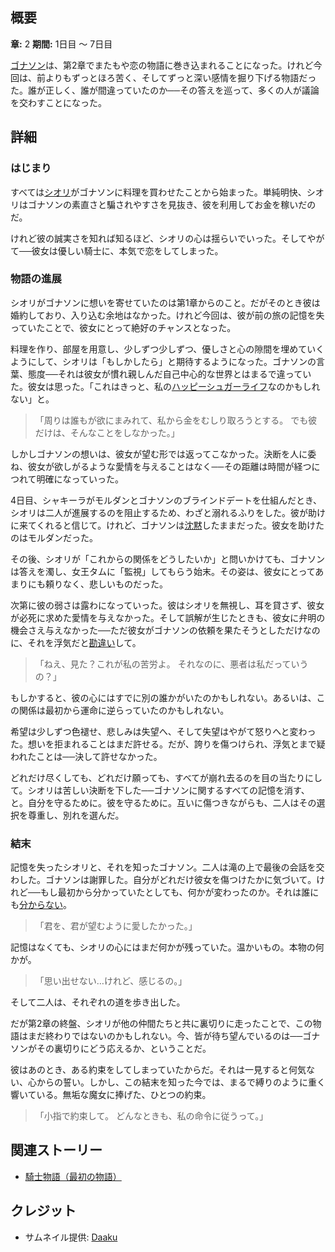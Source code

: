 <!-- title: 素朴な騎士と魔女 -->

<!-- quote: もし私たちの関係を言葉にするなら…それは「優しさ」だった。 -->

<!-- chapters: 1 -->

<!-- images:  (シオリに「一緒に暮らそう」と提案するゴナソン), (ゴナソンのブラインドデートを邪魔するために溺れるふりをするシオリ), (シオリの「浮気」を目撃してしまうゴナソン), (ゴナソンの記憶を消す前に書いたシオリの手紙), (記憶を消した後、ゴナソンと会話するシオリ) -->

<!-- model: false -->

## 概要

**章:** 2
**期間:** 1日目 ～ 7日目

[ゴナソン](#entry:gigi-entry)は、第2章でまたもや恋の物語に巻き込まれることになった。けれど今回は、前よりもずっとほろ苦く、そしてずっと深い感情を掘り下げる物語だった。誰が正しく、誰が間違っていたのか──その答えを巡って、多くの人が議論を交わすことになった。

## 詳細

### はじまり

すべては[シオリ](#entry:shiori-entry)がゴナソンに料理を買わせたことから始まった。単純明快、シオリはゴナソンの素直さと騙されやすさを見抜き、彼を利用してお金を稼いだのだ。

けれど彼の誠実さを知れば知るほど、シオリの心は揺らいでいった。そしてやがて──彼女は優しい騎士に、本気で恋をしてしまった。

### 物語の進展

シオリがゴナソンに想いを寄せていたのは第1章からのこと。だがそのとき彼は婚約しており、入り込む余地はなかった。けれど今回は、彼が前の旅の記憶を失っていたことで、彼女にとって絶好のチャンスとなった。

料理を作り、部屋を用意し、少しずつ少しずつ、優しさと心の隙間を埋めていくようにして、シオリは「もしかしたら」と期待するようになった。ゴナソンの言葉、態度──それは彼女が慣れ親しんだ自己中心的な世界とはまるで違っていた。彼女は思った。「これはきっと、私の[ハッピーシュガーライフ](https://www.youtube.com/live/gVAtGMLBJos?si=XSS4XZlabZw1C_5-&t=9960)なのかもしれない」と。

> 「周りは誰もが欲にまみれて、私から金をむしり取ろうとする。
> でも彼だけは、そんなことをしなかった。」

しかしゴナソンの想いは、彼女が望む形では返ってこなかった。決断を人に委ね、彼女が欲しがるような愛情を与えることはなく──その距離は時間が経つにつれて明確になっていった。

4日目、シャキーラがモルダンとゴナソンのブラインドデートを仕組んだとき、シオリは二人が進展するのを阻止するため、わざと溺れるふりをした。彼が助けに来てくれると信じて。けれど、ゴナソンは[沈黙](https://www.youtube.com/live/l9VpZ0kmpeY?si=CU6VwaEVdoWmBgHL&t=7527)したままだった。彼女を助けたのはモルダンだった。

その後、シオリが「これからの関係をどうしたいか」と問いかけても、ゴナソンは答えを濁し、女王タムに「監視」してもらう始末。その姿は、彼女にとってあまりにも頼りなく、悲しいものだった。

次第に彼の弱さは露わになっていった。彼はシオリを無視し、耳を貸さず、彼女が必死に求めた愛情を与えなかった。そして誤解が生じたときも、彼女に弁明の機会さえ与えなかった──ただ彼女がゴナソンの依頼を果たそうとしただけなのに、それを浮気だと[勘違い](https://www.youtube.com/live/l9VpZ0kmpeY?si=dpxee3gvUJCNCkMX&t=12165)して。

> 「ねえ、見た？これが私の苦労よ。
> それなのに、悪者は私だっていうの？」

もしかすると、彼の心にはすでに別の誰かがいたのかもしれない。あるいは、この関係は最初から運命に逆らっていたのかもしれない。

希望は少しずつ色褪せ、悲しみは失望へ、そして失望はやがて怒りへと変わった。想いを拒まれることはまだ許せる。だが、誇りを傷つけられ、浮気とまで疑われたことは──決して許せなかった。

どれだけ尽くしても、どれだけ願っても、すべてが崩れ去るのを目の当たりにして。シオリは苦しい決断を下した──ゴナソンに関するすべての記憶を消す、と。自分を守るために。彼を守るために。互いに傷つきながらも、二人はその選択を尊重し、別れを選んだ。

### 結末

記憶を失ったシオリと、それを知ったゴナソン。二人は滝の上で最後の会話を交わした。ゴナソンは謝罪した。自分がどれだけ彼女を傷つけたかに気づいて。けれど──もし最初から分かっていたとしても、何かが変わったのか。それは誰にも[分からない](https://www.youtube.com/live/mb91g7vQSnA?si=UZkt8f46vWLuP6Do&t=12257)。

> 「君を、君が望むように愛したかった。」

記憶はなくても、シオリの心にはまだ何かが残っていた。温かいもの。本物の何かが。

> 「思い出せない…けれど、感じるの。」

そして二人は、それぞれの道を歩き出した。

だが第2章の終盤、シオリが他の仲間たちと共に裏切りに走ったことで、この物語はまだ終わりではないのかもしれない。今、皆が待ち望んでいるのは──ゴナソンがその裏切りにどう応えるか、ということだ。

彼はあのとき、ある約束をしてしまっていたからだ。それは一見すると何気ない、心からの誓い。しかし、この結末を知った今では、まるで縛りのように重く響いている。無垢な魔女に捧げた、ひとつの約束。

> 「小指で約束して。
> どんなときも、私の命令に従うって。」

## 関連ストーリー

- [騎士物語（最初の物語）](#entry:a-knights-tale-entry)

## クレジット

- サムネイル提供: [Daaku](https://x.com/koizumi_arata/status/1922439809542316098/)
